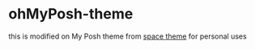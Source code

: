 # ohMyPosh-theme

this is modified on My Posh theme from [space theme](https://github.com/JanDeDobbeleer/oh-my-posh/blob/main/themes/space.omp.json) for personal uses
